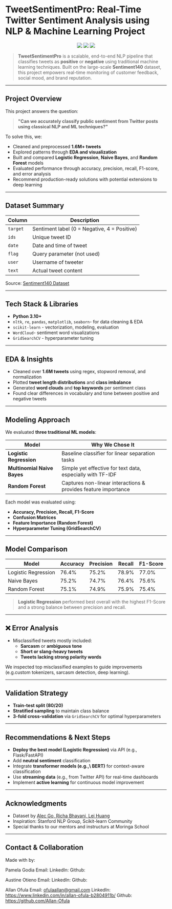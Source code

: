 # TweetSentimentPro: Real-Time Twitter Sentiment Analysis using NLP & Machine Learning Project

<p align="center">
  <img src="https://img.shields.io/badge/NLP-Tweet%20Classification-blueviolet?style=flat-square"/>
  <img src="https://img.shields.io/badge/Machine%20Learning-LogReg|NB|RF-success?style=flat-square"/>
  <img src="https://img.shields.io/badge/Data-1.6M%20Tweets-orange?style=flat-square"/>
</p>

> **TweetSentimentPro** is a scalable, end-to-end NLP pipeline that classifies tweets as **positive** or **negative** using traditional machine learning techniques. Built on the large-scale **Sentiment140** dataset, this project empowers real-time monitoring of customer feedback, social mood, and brand reputation.

---

## Project Overview

This project answers the question:

> **"Can we accurately classify public sentiment from Twitter posts using classical NLP and ML techniques?"**

To solve this, we:
- Cleaned and preprocessed **1.6M+ tweets**
- Explored patterns through **EDA and visualization**
- Built and compared **Logistic Regression**, **Naive Bayes**, and **Random Forest** models
- Evaluated performance through accuracy, precision, recall, F1-score, and error analysis
- Recommend production-ready solutions with potential extensions to deep learning

---

## Dataset Summary

| Column      | Description                            |
|-------------|----------------------------------------|
| `target`    | Sentiment label (0 = Negative, 4 = Positive) |
| `ids`       | Unique tweet ID                        |
| `date`      | Date and time of tweet                 |
| `flag`      | Query parameter (not used)             |
| `user`      | Username of tweeter                    |
| `text`      | Actual tweet content                   |

Source: [Sentiment140 Dataset](http://help.sentiment140.com/for-students)

---

## Tech Stack & Libraries

- **Python 3.10+**
- `nltk`, `re`, `pandas`, `matplotlib`, `seaborn`- for data cleaning & EDA
- `scikit-learn` - vectorization, modeling, evaluation
- `WordCloud`- sentiment word visualizations
- `GridSearchCV` - hyperparameter tuning

---

## EDA & Insights

- Cleaned over **1.6M tweets** using regex, stopword removal, and normalization
- Plotted **tweet length distributions** and **class imbalance**
- Generated **word clouds** and **top keywords** per sentiment class
- Found clear differences in vocabulary and tone between positive and negative tweets

---

## Modeling Approach

We evaluated **three traditional ML models**:

| Model               | Why We Chose It                                   |
|--------------------|----------------------------------------------------|
| **Logistic Regression** | Baseline classifier for linear separation tasks     |
| **Multinomial Naive Bayes** | Simple yet effective for text data, especially with TF-IDF |
| **Random Forest**       | Captures non-linear interactions & provides feature importance |

Each model was evaluated using:
- **Accuracy, Precision, Recall, F1-Score**
- **Confusion Matrices**
- **Feature Importance (Random Forest)**
- **Hyperparameter Tuning (GridSearchCV)**

---

## Model Comparison

| Model               | Accuracy | Precision | Recall | F1-Score |
|--------------------|----------|-----------|--------|----------|
| Logistic Regression| 76.4%    | 75.2%     | 78.9%  | 77.0%    |
| Naive Bayes        | 75.2%    | 74.7%     | 76.4%  | 75.6%    |
| Random Forest      | 75.1%    | 74.9%     | 75.9%  | 75.4%    |

> **Logistic Regression** performed best overall with the highest F1-Score and a strong balance between precision and recall.

---

## ❌ Error Analysis

- Misclassified tweets mostly included:
  - **Sarcasm** or **ambiguous tone**
  - **Short or slang-heavy tweets**
  - **Tweets lacking strong polarity words**
  
We inspected top misclassified examples to guide improvements (e.g.custom tokenizers, sarcasm detection, deep learning).

---

## Validation Strategy

- **Train-test split (80/20)**
- **Stratified sampling** to maintain class balance
- **3-fold cross-validation** via `GridSearchCV` for optimal hyperparameters

---

## Recommendations & Next Steps

- **Deploy the best model (Logistic Regression)** via API (e.g., Flask/FastAPI)
- Add **neutral sentiment** classification
- Integrate **transformer models (e.g.,\ BERT)** for context-aware classification
- Use **streaming data** (e.g., from Twitter API) for real-time dashboards
- Implement **active learning** for continuous model improvement

---

## Acknowledgments

- Dataset by [Alec Go, Richa Bhayani, Lei Huang](http://help.sentiment140.com)
- Inspiration: Stanford NLP Group, Scikit-learn Community
- Special thanks to our mentors and instructurs at Moringa School

---

## Contact & Collaboration
Made with by:

Pamela Godia
Email: 
LinkedIn: 
Github:

Austine Otieno
Email: 
LinkedIn: 
Github:

Allan Ofula
Email: ofulaallan@gmail.com
LinkedIn: https://www.linkedin.com/in/allan-ofula-b2804911b/
Github: https://github.com/Allan-Ofula
